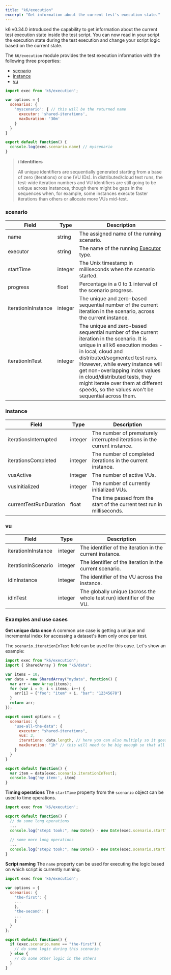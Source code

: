 ```yaml
---
title: "k6/execution"
excerpt: "Get information about the current test's execution state."
---
```


k6 v0.34.0 introduced the capability to get information about the current test execution state inside the test script. You can now read in your script the execution state during the test execution and change your script logic based on the current state.

The `k6/execution` module provides the test execution information with the following three properties:

- [scenario](#scenario)
- [instance](#instance)
- [vu](#vu)

<div class="code-group" data-props='{"labels": [], "lineNumbers": [true]}'>

```javascript
import exec from 'k6/execution';

var options = {
  scenarios: {
    'myscenario': { // this will be the returned name
      executor: 'shared-iterations',
      maxDuration: '30m'
    }
  }
}

export default function() {
  console.log(exec.scenario.name) // myscenario 
}
```

</div>

> ℹ️ **Identifiers**
>
> All unique identifiers are sequentially generated starting from a base of zero (iterations) or one (VU IDs). In distributed/cloud test runs, the test-wide iteration numbers and VU identifiers are still going to be unique across instances, though there might be gaps in the sequences when, for example, some instances execute faster iterations than others or allocate more VUs mid-test.

### scenario
| Field               | Type    | Description                                                              |
|---------------------|---------|--------------------------------------------------------------------------|
| name                | string  | The assigned name of the running scenario. |
| executor            | string  | The name of the running [Executor](https://k6.io/docs/using-k6/scenarios/#executors) type. |
| startTime           | integer | The Unix timestamp in milliseconds when the scenario started. |
| progress            | float   | Percentage in a 0 to 1 interval of the scenario progress. |
| iterationInInstance | integer | The unique and zero-based sequential number of the current iteration in the scenario, across the current instance. |
| iterationInTest     | integer | The unique and zero-based sequential number of the current iteration in the scenario. It is unique in all k6 execution modes - in local, cloud and distributed/segmented test runs. However, while every instance will get non-overlapping index values in cloud/distributed tests, they might iterate over them at different speeds, so the values won't be sequential across them. |

### instance
| Field                  | Type    | Description                                                              |
|------------------------|---------|--------------------------------------------------------------------------|
| iterationsInterrupted  | integer | The number of prematurely interrupted iterations in the current instance. |
| iterationsCompleted    | integer | The number of completed iterations in the current instance. |
| vusActive              | integer | The number of active VUs. |
| vusInitialized         | integer | The number of currently initialized VUs. |
| currentTestRunDuration | float   | The time passed from the start of the current test run in milliseconds. |

### vu 
| Field               | Type    | Description                                                              |
|---------------------|---------|--------------------------------------------------------------------------|
| iterationInInstance | integer | The identifier of the iteration in the current instance. |
| iterationInScenario | integer | The identifier of the iteration in the current scenario. |
| idInInstance        | integer | The identifier of the VU across the instance. |
| idInTest            | integer | The globally unique (across the whole test run) identifier of the VU. |

### Examples and use cases
**Get unique data once**
A common use case is getting a unique and incremental index for accessing a dataset's item only once per test.

The `scenario.iterationInTest` field can be used for this case. Let's show an example:

<div class="code-group" data-props='{"labels": [], "lineNumbers": [true]}'>

```javascript
import exec from "k6/execution";
import { SharedArray } from "k6/data";

var items = 10;
var data = new SharedArray("mydata", function() {
  var arr = new Array(items);
  for (var i = 0; i < items; i++) {
    arr[i] = {"foo": "item" + i, "bar": "12345678"}
  }
  return arr;
});

export const options = {
  scenarios: {
    "use-all-the-data": {
      executor: "shared-iterations",
      vus: 3,
      iterations: data.length, // here you can also multiply so it goes through it multiple times
      maxDuration: "1h" // this will need to be big enough so that all the iterations can happen if that is what is wanted
    }
  }
}

export default function() {
  var item = data[exec.scenario.iterationInTest];
  console.log('my item:', item)
}
```

</div>

**Timing operations**
The `startTime` property from the `scenario` object can be used to time operations.

<div class="code-group" data-props='{"labels": [], "lineNumbers": [true]}'>

```javascript
import exec from 'k6/execution';

export default function() {
  // do some long operations
  ...	
  console.log("step1 took:", new Date() - new Date(exec.scenario.startTime))
	
  // some more long operations
  ...
  console.log("step2 took:", new Date() - new Date(exec.scenario.startTime))
}
```

</div>

**Script naming**
The `name` property can be used for executing the logic based on which script is currently running.

<div class="code-group" data-props='{"labels": [], "lineNumbers": [true]}'>

```javascript
import exec from 'k6/execution';

var options = {
  scenarios: {
    'the-first': {
	...
    },
    'the-second': {
	...
    }
  }
};

export default function() {
  if (exec.scenario.name == "the-first") {
    // do some logic during this scenario
  } else {
    // do some other logic in the others
  }
}
```

</div>
